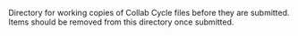 Directory for working copies of Collab Cycle files before they are submitted. Items should be removed from this directory once submitted.
